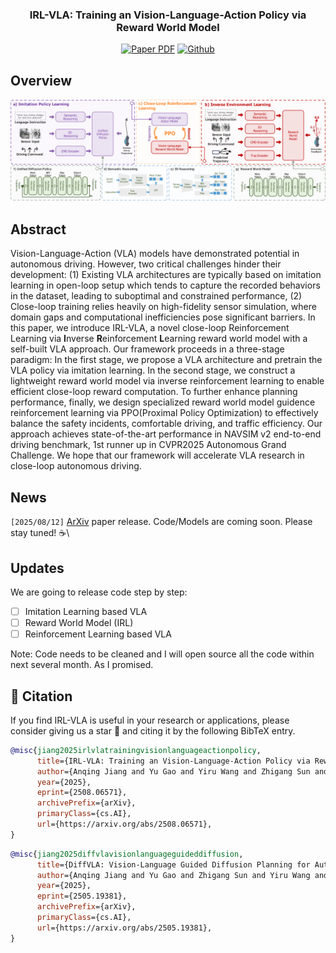 <div align="center">
<h3>IRL-VLA: Training an Vision-Language-Action Policy via Reward World Model</h3>

<a href="https://arxiv.org/abs/2508.06571"><img src='https://img.shields.io/badge/arXiv-IRL--VLA-red' alt='Paper PDF'></a>
<a href="https://github.com/IRL-VLA/IRL-VLA"><img src='https://img.shields.io/badge/Github-IRL--VLA-blue' alt='Github'></a>
<!-- <a href="https://ieeexplore.ieee.org/document/10592819"><img src='https://img.shields.io/badge/arXiv-SemanticFormer-blue' alt='Paper PDF'></a>
<a href="https://www.arxiv.org/pdf/2508.01778"><img src='https://img.shields.io/badge/Datasets-MaplessQCNet-red' alt='Datasets'></a>
<a href="https://www.arxiv.org/pdf/2508.01778"><img src='https://img.shields.io/badge/Datasets-Sparse4D-green' alt='Datasets'></a> -->

</div>


## Overview

![github_irlVLA](assets/01_overall_framework.png)

## Abstract         

Vision-Language-Action (VLA) models have demonstrated potential in autonomous driving. However, two critical challenges hinder their development: (1) Existing VLA architectures are typically based on imitation learning in open-loop setup which tends to capture the recorded behaviors in the dataset, leading to suboptimal and constrained performance, (2) Close-loop training relies heavily on high-fidelity sensor simulation, where domain gaps and computational inefficiencies pose significant barriers. In this paper, we introduce IRL-VLA, a novel close-loop Reinforcement Learning via **I**nverse **R**einforcement **L**earning reward world model with a self-built VLA approach. Our framework proceeds in a three-stage paradigm: In the first stage, we propose a VLA architecture and pretrain the VLA policy via imitation learning. In the second stage, we construct a lightweight reward world model via inverse reinforcement learning to enable efficient close-loop reward computation. To further enhance planning performance, finally, we design specialized reward world model guidence reinforcement learning via PPO(Proximal Policy Optimization) to effectively balance the safety incidents, comfortable driving, and traffic efficiency. Our approach achieves state-of-the-art performance in NAVSIM v2 end-to-end driving benchmark, 1st runner up in CVPR2025 Autonomous Grand Challenge. We hope that our framework will accelerate VLA research in close-loop autonomous driving.



## News
`[2025/08/12]` [ArXiv](https://arxiv.org/abs/2508.06571) paper release. Code/Models are coming soon. Please stay tuned! ☕️\

## Updates
We are going to release code step by step:

- [ ] Imitation Learning based VLA
- [ ] Reward World Model (IRL)
- [ ] Reinforcement Learning based VLA

Note: Code needs to be cleaned and I will open source all the code within next several month. As I promised.

## 📄 Citation

If you find IRL-VLA is useful in your research or applications, please consider giving us a star 🌟 and citing it by the following BibTeX entry.

```bibtex
@misc{jiang2025irlvlatrainingvisionlanguageactionpolicy,
      title={IRL-VLA: Training an Vision-Language-Action Policy via Reward World Model}, 
      author={Anqing Jiang and Yu Gao and Yiru Wang and Zhigang Sun and Shuo Wang and Yuwen Heng and Hao Sun and Shichen Tang and Lijuan Zhu and Jinhao Chai and Jijun Wang and Zichong Gu and Hao Jiang and Li Sun},
      year={2025},
      eprint={2508.06571},
      archivePrefix={arXiv},
      primaryClass={cs.AI},
      url={https://arxiv.org/abs/2508.06571}, 
}
```

```bibtex
@misc{jiang2025diffvlavisionlanguageguideddiffusion,
      title={DiffVLA: Vision-Language Guided Diffusion Planning for Autonomous Driving}, 
      author={Anqing Jiang and Yu Gao and Zhigang Sun and Yiru Wang and Jijun Wang and Jinghao Chai and Qian Cao and Yuweng Heng and Hao Jiang and Yunda Dong and Zongzheng Zhang and Xianda Guo and Hao Sun and Hao Zhao},
      year={2025},
      eprint={2505.19381},
      archivePrefix={arXiv},
      primaryClass={cs.AI},
      url={https://arxiv.org/abs/2505.19381}, 
}
```